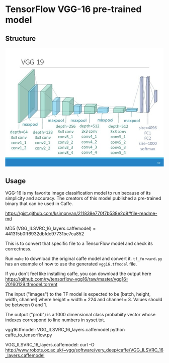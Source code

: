 # TensorFlow VGG-16 pre-trained model

## Structure

![](https://github.com/Louis24/VGGNet/blob/master/VGG19.png)

## Usage

VGG-16 is my favorite image classification model to run 
because of its simplicity and accuracy. The creators of this model 
published a pre-trained binary that can be used in Caffe.

https://gist.github.com/ksimonyan/211839e770f7b538e2d8#file-readme-md

MD5 (VGG_ILSVRC_16_layers.caffemodel) = 441315b0ff6932dbfde97731be7ca852

This is to convert that specific file to a TensorFlow model and check
its correctness.

Run `make` to download the original caffe model and convert it.
`tf_forward.py` has an example of how to use the generated `vgg16.tfmodel`
file.

If you don't feel like installing caffe, you can download the output here 
https://github.com/ry/tensorflow-vgg16/raw/master/vgg16-20160129.tfmodel.torrent

The input ("images") to the TF model is expected to be [batch, height, width, channel]
where height = width = 224 and channel = 3. Values should be between 0 and 1.

The output ("prob") is a 1000 dimensional class probabiity vector whose indexes
correspond to line numbers in syset.txt.


vgg16.tfmodel: VGG_ILSVRC_16_layers.caffemodel
	python caffe_to_tensorflow.py

VGG_ILSVRC_16_layers.caffemodel:
	curl -O http://www.robots.ox.ac.uk/~vgg/software/very_deep/caffe/VGG_ILSVRC_16_layers.caffemodel
